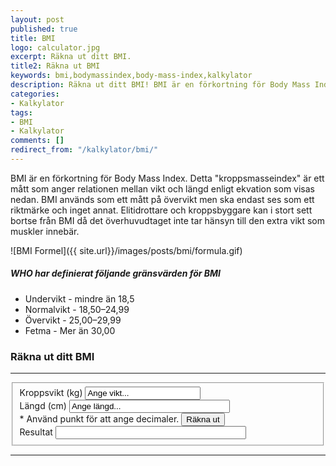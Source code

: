 ```yaml
---
layout: post
published: true
title: BMI
logo: calculator.jpg
excerpt: Räkna ut ditt BMI.
title2: Räkna ut BMI
keywords: bmi,bodymassindex,body-mass-index,kalkylator
description: Räkna ut ditt BMI! BMI är en förkortning för Body Mass Index. Detta kroppsmasseindex är ett mått som anger relationen mellan vikt och längd enligt en ekvation.
categories:
- Kalkylator
tags:
- BMI
- Kalkylator
comments: []
redirect_from: "/kalkylator/bmi/"
---
```

<p class="lead">
BMI är en förkortning för Body Mass Index. Detta "kroppsmasseindex" är ett mått som anger relationen mellan vikt och längd enligt ekvation som visas nedan. BMI används som ett mått på övervikt men ska endast ses som ett riktmärke och inget annat. Elitidrottare och kroppsbyggare kan i stort sett bortse från BMI då det överhuvudtaget inte tar hänsyn till den extra vikt som muskler innebär.
</p>

![BMI Formel]({{ site.url}}/images/posts/bmi/formula.gif)

##### WHO har definierat följande gränsvärden för BMI
*  Undervikt - mindre än 18,5
*  Normalvikt - 18,50–24,99
*  Övervikt - 25,00–29,99
*  Fetma -  Mer än 30,00

### Räkna ut ditt BMI
<div id="contact-form">
<hr/>
<form>
	<fieldset>
	  <div class="half">
		  <label for="weight">Kroppsvikt (kg)</label>
		  <input id="weight" name="weight" type="text" onfocus="if (this.value == 'Ange vikt...') { this.value = ''; }" onblur="if(this.value == '') { this.value = 'Ange vikt...'; }" value="Ange vikt..." size="20"/>
	  </div>
	  <div class="half pull-right">
		  <label for="length">Längd (cm)</label>
		  <input id="length" name="length" type="text" onfocus="if (this.value == 'Ange längd...') { this.value = ''; }" onblur="if(this.value == '') { this.value = 'Ange längd...'; }" value="Ange längd..." size="29"/>
	  </div>
 	  <div class="half">
 		  <label for="trigger"><span class="required">* Använd punkt för att ange decimaler.</span></label>
 		  <input id="trigger" onclick="calculate()" name="trigger" type="button" value="Räkna ut" />
 	  </div>
 	  <div class="half pull-right">
		  <label for="result">Resultat</label>
		  <input id="BMI" name="BMI" readonly="readonly" type="text" size="35"/>
	  </div>
	  </fieldset>
	</form>
	<hr/>
</div>


<script type="text/javascript">
  function calculate() {
	  var weight = document.getElementById("weight").value;
	  var length = document.getElementById("length").value;

	  	var result = weight / (length * length) * 10000; 	
	  	if (isNaN(result)) { 		
			document.getElementById("BMI").value = 'Fel'; 	
	  	} else {
		   	document.getElementById("BMI").value = Math.round(result*10)/10; 	
	  	}
	}
</script>
